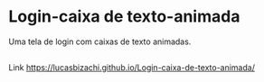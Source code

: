 # Login-caixa de texto-animada
 Uma tela de login com caixas de texto animadas.
##
Link
https://lucasbizachi.github.io/Login-caixa-de-texto-animada/

